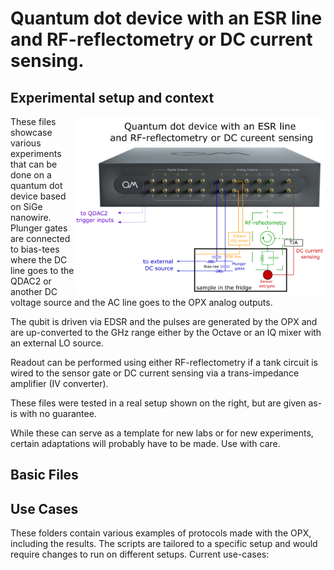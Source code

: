 # Quantum dot device with an ESR line and RF-reflectometry or DC current sensing.

## Experimental setup and context

<img align="right" src="schematic.PNG" alt="drawing" width="400"/>

These files showcase various experiments that can be done on a quantum dot device based on SiGe nanowire.
Plunger gates are connected to bias-tees where the DC line goes to the QDAC2 or another DC voltage source and the AC line goes to the OPX analog outputs.

The qubit is driven via EDSR and the pulses are generated by the OPX and are up-converted to the GHz range either by the Octave or an IQ mixer with an external LO source.

Readout can be performed using either RF-reflectometry if a tank circuit is wired to the sensor gate or DC current sensing via a trans-impedance amplifier (IV converter).

These files were tested in a real setup shown on the right, but are given as-is with no guarantee.

While these can serve as a template for new labs or for new experiments, certain adaptations will probably have to be made.
Use with care.

## Basic Files

## Use Cases

These folders contain various examples of protocols made with the OPX, including the results. The scripts are tailored to
a specific setup and would require changes to run on different setups. Current use-cases:
